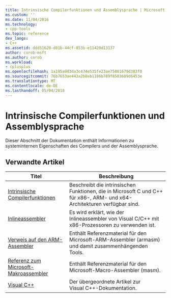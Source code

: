 ```yaml
---
title: Intrinsische Compilerfunktionen und Assemblysprache | Microsoft Docs
ms.custom: ''
ms.date: 11/04/2016
ms.technology:
- cpp-tools
ms.topic: reference
dev_langs:
- C++
ms.assetid: ddd51620-d01b-44cf-853b-e11420d13137
author: corob-msft
ms.author: corob
ms.workload:
- cplusplus
ms.openlocfilehash: 1a195a9d3da3c474e535fe23ae75081679d383f0
ms.sourcegitcommit: 76b7653ae443a2b8eb1186b789f8503609d6453e
ms.translationtype: MT
ms.contentlocale: de-DE
ms.lasthandoff: 05/04/2018
---
```

# <a name="compiler-intrinsics-and-assembly-language"></a>Intrinsische Compilerfunktionen und Assemblysprache
Dieser Abschnitt der Dokumentation enthält Informationen zu systeminternen Eigenschaften des Compilers und der Assemblysprache.  
  
## <a name="related-articles"></a>Verwandte Artikel  
  
|Titel|Beschreibung|  
|-----------|-----------------|  
|[Intrinsische Compilerfunktionen](../intrinsics/compiler-intrinsics.md)|Beschreibt die intrinsischen Funktionen, die in Microsoft C und C++ für x86-, ARM- und x64-Architekturen verfügbar sind.|  
|[Inlineassembler](../assembler/inline/inline-assembler.md)|Es wird erklärt, wie der Inlineassembler von Visual C/C++ mit x86-Prozessoren zu verwenden ist.|  
|[Verweis auf den ARM-Assembler](../assembler/arm/arm-assembler-reference.md)|Enthält Referenzmaterial für den Microsoft-ARM-Assembler (armasm) und damit zusammenhängenden Tools.|  
|[Referenz zum Microsoft-Makroassembler](../assembler/masm/microsoft-macro-assembler-reference.md)|Enthält Referenzmaterial für den Microsoft-Macro-Assembler (masm).|  
|[Visual C++](../visual-cpp-in-visual-studio.md)|Der übergeordnete Artikel zur Visual C++-Dokumentation.|
